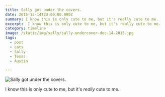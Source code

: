 ```yaml
---
title: Sally got under the covers.
date: 2015-12-14T23:00:00.000Z
summary: I know this is only cute to me, but it's really cute to me.
excerpt:  I know this is only cute to me, but it's really cute to me.
category: timeline
image: /static/img/sally/sally-undercover-dec-14-2015.jpg
tags:
  - post 
  - cats
  - Sally
  - Texas
  - Austin

---
```


![Sally got under the covers.](/static/img/sally/sally-undercover-dec-14-2015.jpg "Sally got under the covers.")

I know this is only cute to me, but it's _really_ cute to me.